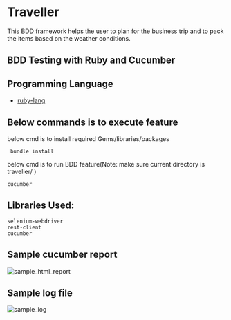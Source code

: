 # Traveller

 This BDD framework helps the user to plan for the business trip and to pack the items based on the weather conditions.

## BDD Testing with Ruby and Cucumber


## Programming Language
 - [ruby-lang](https://www.ruby-lang.org/en/)

## Below commands is to execute feature

below cmd is to install required Gems/libraries/packages
```shell
 bundle install
 ```
 
 below cmd is to run BDD feature(Note: make sure current directory is traveller/ )
 ```shell
 cucumber
 ```

## Libraries Used:
 ```shell
 selenium-webdriver
 rest-client
 cucumber
 ```

## Sample cucumber report

![sample_html_report](https://user-images.githubusercontent.com/11974949/144471705-c0448359-126d-4b4a-a9d9-f9e95a4a7c38.png)

## Sample log file

![sample_log](https://user-images.githubusercontent.com/11974949/144471762-0428b7ed-6242-4d39-953b-d88b1bdde7d1.png)

